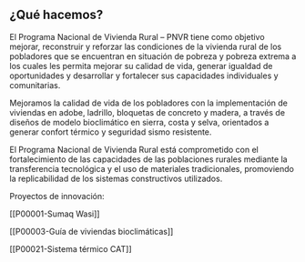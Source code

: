 ## ¿Qué hacemos?

El Programa Nacional de Vivienda Rural – PNVR tiene como objetivo mejorar, reconstruir y reforzar las condiciones de la vivienda rural de los pobladores que se encuentran en situación de pobreza y pobreza extrema a los cuales les permita mejorar su calidad de vida, generar igualdad de oportunidades y desarrollar y fortalecer sus capacidades individuales y comunitarias.

Mejoramos la calidad de vida de los pobladores con la implementación de viviendas en adobe, ladrillo, bloquetas de concreto y madera, a través de diseños de modelo bioclimático en sierra, costa y selva, orientados a generar confort térmico y seguridad sismo resistente.

El Programa Nacional de Vivienda Rural está comprometido con el fortalecimiento de las capacidades de las poblaciones rurales mediante la transferencia tecnológica y el uso de materiales tradicionales, promoviendo la replicabilidad de los sistemas constructivos utilizados.

Proyectos de innovación:

[[P00001-Sumaq Wasi]]

[[P00003-Guía de viviendas bioclimáticas]]

[[P00021-Sistema térmico CAT]] 